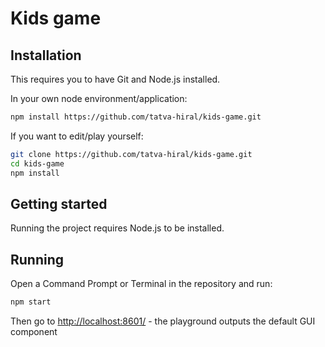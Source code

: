 # Kids game

## Installation
This requires you to have Git and Node.js installed.

In your own node environment/application:
```bash
npm install https://github.com/tatva-hiral/kids-game.git
```
If you want to edit/play yourself:
```bash
git clone https://github.com/tatva-hiral/kids-game.git
cd kids-game
npm install
```

## Getting started
Running the project requires Node.js to be installed.

## Running
Open a Command Prompt or Terminal in the repository and run:
```bash
npm start
```
Then go to [http://localhost:8601/](http://localhost:8601/) - the playground outputs the default GUI component